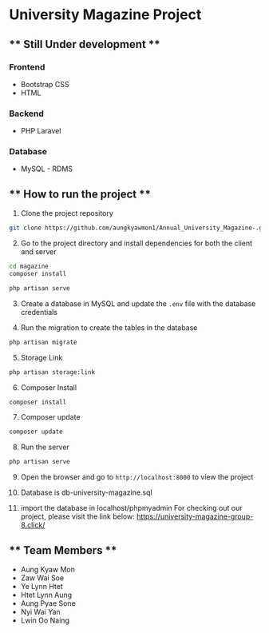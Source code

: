 # University Magazine Project

## ** Still Under development **

### Frontend

- Bootstrap CSS
- HTML

### Backend

- PHP Laravel


### Database

- MySQL - RDMS

## ** How to run the project **

1. Clone the project repository

```bash
git clone https://github.com/aungkyawmon1/Annual_University_Magazine-.git
```

2. Go to the project directory and install dependencies for both the client and server

```bash
cd magazine
composer install
```

```bash
php artisan serve
```

3. Create a database in MySQL and update the `.env` file with the database credentials

4. Run the migration to create the tables in the database

```bash
php artisan migrate
```

5. Storage Link

```bash 
php artisan storage:link
```

6. Composer Install

```bash 
composer install
```

7. Composer update

```bash 
composer update
```

8. Run the server

```bash
php artisan serve
```

9. Open the browser and go to `http://localhost:8000` to view the project

10. Database is db-university-magazine.sql

11. import the database in localhost/phpmyadmin
For checking out our project, please visit the link below:
https://university-magazine-group-8.click/

## ** Team Members **
- Aung Kyaw Mon
- Zaw Wai Soe
- Ye Lynn Htet
- Htet Lynn Aung
- Aung Pyae Sone
- Nyi Wai Yan
- Lwin Oo Naing


